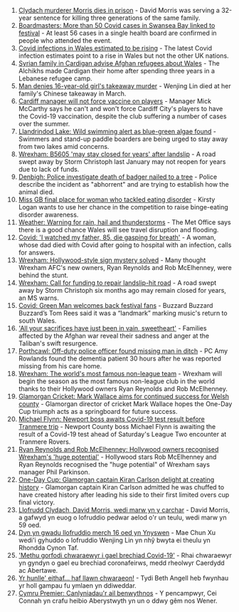 1. [Clydach murderer Morris dies in prison](https://www.bbc.co.uk/news/uk-wales-58285620) - David Morris was serving a 32-year sentence for killing three generations of the same family.
2. [Boardmasters: More than 50 Covid cases in Swansea Bay linked to festival](https://www.bbc.co.uk/news/uk-wales-58275495) - At least 56 cases in a single health board are confirmed in people who attended the event.
3. [Covid infections in Wales estimated to be rising](https://www.bbc.co.uk/news/uk-wales-58280710) - The latest Covid infection estimates point to a rise in Wales but not the other UK nations.
4. [Syrian family in Cardigan advise Afghan refugees about Wales](https://www.bbc.co.uk/news/uk-wales-58285615) - The Alchikhs made Cardigan their home after spending three years in a Lebanese refugee camp.
5. [Man denies 16-year-old girl's takeaway murder](https://www.bbc.co.uk/news/uk-wales-58278348) - Wenjing Lin died at her family's Chinese takeaway in March.
6. [Cardiff manager will not force vaccine on players](https://www.bbc.co.uk/sport/football/58279616) - Manager Mick McCarthy says he can't and won't force Cardiff City's players to have the Covid-19 vaccination, despite the club suffering a number of cases over the summer.
7. [Llandrindod Lake: Wild swimming alert as blue-green algae found](https://www.bbc.co.uk/news/uk-wales-58278354) - Swimmers and stand-up paddle boarders are being urged to stay away from two lakes amid concerns.
8. [Wrexham: B5605 'may stay closed for years' after landslip](https://www.bbc.co.uk/news/uk-wales-58271578) - A road swept away by Storm Christoph last January may not reopen for years due to lack of funds.
9. [Denbigh: Police investigate death of badger nailed to a tree](https://www.bbc.co.uk/news/uk-wales-58281232) - Police describe the incident as "abhorrent" and are trying to establish how the animal died.
10. [Miss GB final place for woman who tackled eating disorder](https://www.bbc.co.uk/news/uk-wales-58281235) - Kirsty Logan wants to use her chance in the competition to raise binge-eating disorder awareness.
11. [Weather: Warning for rain, hail and thunderstorms](https://www.bbc.co.uk/news/uk-wales-58279099) - The Met Office says there is a good chance Wales will see travel disruption and flooding.
12. [Covid: 'I watched my father, 85, die gasping for breath'](https://www.bbc.co.uk/news/uk-wales-58278351) - A woman, whose dad died with Covid after going to hospital with an infection, calls for answers.
13. [Wrexham: Hollywood-style sign mystery solved](https://www.bbc.co.uk/news/uk-wales-58281233) - Many thought Wrexham AFC's new owners, Ryan Reynolds and Rob McElhenney, were behind the stunt.
14. [Wrexham: Call for funding to repair landslip-hit road](https://www.bbc.co.uk/news/uk-wales-58275493) - A road swept away by Storm Christoph six months ago may remain closed for years, an MS warns.
15. [Covid: Green Man welcomes back festival fans](https://www.bbc.co.uk/news/uk-wales-58275958) - Buzzard Buzzard Buzzard’s Tom Rees said it was a “landmark” marking music's return to south Wales.
16. ['All your sacrifices have just been in vain, sweetheart'](https://www.bbc.co.uk/news/uk-58267755) - Families affected by the Afghan war reveal their sadness and anger at the Taliban's swift resurgence.
17. [Porthcawl: Off-duty police officer found missing man in ditch](https://www.bbc.co.uk/news/uk-wales-58262831) - PC Amy Rowlands found the dementia patient 30 hours after he was reported missing from his care home.
18. [Wrexham: The world's most famous non-league team](https://www.bbc.co.uk/sport/football/58232725) - Wrexham will begin the season as the most famous non-league club in the world thanks to their Hollywood owners Ryan Reynolds and Rob McElhenney.
19. [Glamorgan Cricket: Mark Wallace aims for continued success for Welsh county](https://www.bbc.co.uk/sport/cricket/58279610) - Glamorgan director of cricket Mark Wallace hopes the One-Day Cup triumph acts as a springboard for future success.
20. [Michael Flynn: Newport boss awaits Covid-19 test result before Tranmere trip](https://www.bbc.co.uk/sport/football/58285434) - Newport County boss Michael Flynn is awaiting the result of a Covid-19 test ahead of Saturday's League Two encounter at Tranmere Rovers.
21. [Ryan Reynolds and Rob McElhenney: Hollywood owners recognised Wrexham's 'huge potential'](https://www.bbc.co.uk/sport/football/58259801) - Hollywood stars Rob McElhenney and Ryan Reynolds recognised the "huge potential" of Wrexham says manager Phil Parkinson.
22. [One-Day Cup: Glamorgan captain Kiran Carlson delight at creating history](https://www.bbc.co.uk/sport/cricket/58275483) - Glamorgan captain Kiran Carlson admitted he was chuffed to have created history after leading his side to their first limited overs cup final victory.
23. [Llofrudd Clydach, David Morris, wedi marw yn y carchar](https://www.bbc.co.uk/newyddion/58268290) - David Morris, a gafwyd yn euog o lofruddio pedwar aelod o'r un teulu, wedi marw yn 59 oed.
24. [Dyn yn gwadu llofruddio merch 16 oed yn Ynyswen](https://www.bbc.co.uk/newyddion/58281393) - Mae Chun Xu wedi'i gyhuddo o lofruddio Wenjing Lin yn nhŷ bwyta ei theulu yn Rhondda Cynon Taf.
25. ['Methu gorfodi chwaraewyr i gael brechiad Covid-19'](https://www.bbc.co.uk/newyddion/58286943) - Rhai chwaraewyr yn gyndyn o gael eu brechiad coronafeirws, medd rheolwyr Caerdydd ac Abertawe.
26. [Yr hunlle' eithaf... haf llawn chwaraeon!](https://www.bbc.co.uk/newyddion/58187206) - Tydi Beth Angell heb fwynhau yr holl gampau fu ymlaen yn ddiweddar.
27. [Cymru Premier: Canlyniadau'r ail benwythnos](https://www.bbc.co.uk/newyddion/58287365) - Y pencampwyr, Cei Connah yn crafu heibio Aberystwyth yn un o ddwy gêm nos Wener.
